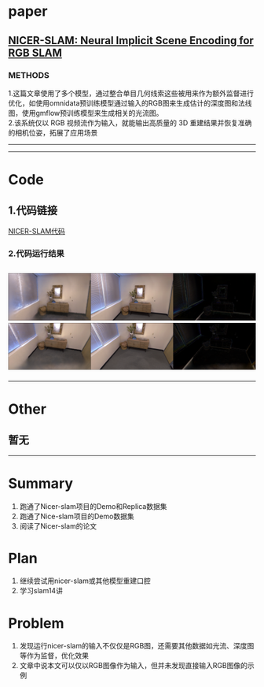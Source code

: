 # paper
## [NICER-SLAM: Neural Implicit Scene Encoding for RGB SLAM](https://drive.google.com/file/d/15IwFnyt2Oao5j-qHnPXqL4K1zuAHLIPD/view)
### METHODS
1.这篇文章使用了多个模型，通过整合单目几何线索这些被用来作为额外监督进行优化，如使用omnidata预训练模型通过输入的RGB图来生成估计的深度图和法线图，使用gmflow预训练模型来生成相关的光流图。 <br>
2.该系统仅以 RGB 视频流作为输入，就能输出高质量的 3D 重建结果并恢复准确的相机位姿，拓展了应用场景

---------------------------------------------------------------------------------------------------------------------
---------------------------------------------------------------------------------------------------------------------
# Code  
## 1.代码链接
[NICER-SLAM代码](https://github.com/cvg/nicer-slam)
### 2.代码运行结果
![](rendering.png)
![](rendering_1.png)
---------------------------------------------------------------------------------------------------------------------
---------------------------------------------------------------------------------------------------------------------
# Other
暂无 
---------------------------------------------------------------------------------------------------------------------
---------------------------------------------------------------------------------------------------------------------
# Summary
1. 跑通了Nicer-slam项目的Demo和Replica数据集
2. 跑通了Nice-slam项目的Demo数据集
3. 阅读了Nicer-slam的论文
# Plan 
1. 继续尝试用nicer-slam或其他模型重建口腔
2. 学习slam14讲
# Problem
1. 发现运行nicer-slam的输入不仅仅是RGB图，还需要其他数据如光流、深度图等作为监督，优化效果
2. 文章中说本文可以仅以RGB图像作为输入，但并未发现直接输入RGB图像的示例
